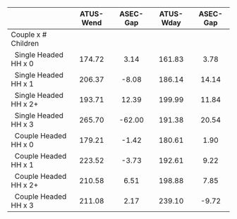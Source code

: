 
|                      |    ATUS-Wend |     ASEC-Gap |    ATUS-Wday |     ASEC-Gap |
| -------------------- | :----------: | :----------: | :----------: | :----------: |
| Couple x # Children  |              |              |              |              |
| &nbsp;&nbsp;Single Headed HH x 0 |       174.72 |         3.14 |       161.83 |         3.78 |
| &nbsp;&nbsp;Single Headed HH x 1 |       206.37 |        -8.08 |       186.14 |        14.14 |
| &nbsp;&nbsp;Single Headed HH x 2+ |       193.71 |        12.39 |       199.99 |        11.84 |
| &nbsp;&nbsp;Single Headed HH x 3 |       265.70 |       -62.00 |       191.38 |        20.54 |
| &nbsp;&nbsp;Couple Headed HH x 0 |       179.21 |        -1.42 |       180.61 |         1.90 |
| &nbsp;&nbsp;Couple Headed HH x 1 |       223.52 |        -3.73 |       192.61 |         9.22 |
| &nbsp;&nbsp;Couple Headed HH x 2+ |       210.58 |         6.51 |       198.88 |         7.85 |
| &nbsp;&nbsp;Couple Headed HH x 3 |       211.08 |         2.17 |       239.10 |        -9.72 |

